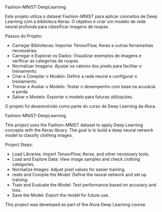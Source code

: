 Fashion-MNIST-DeepLearning

Este projeto utiliza o dataset Fashion-MNIST para aplicar conceitos de Deep Learning com a biblioteca Keras. O objetivo é criar um modelo de rede neural profunda para classificar imagens de roupas.

Passos do Projeto:
- Carregar Bibliotecas: Importar TensorFlow, Keras e outras ferramentas necessárias.
- Carregar e Explorar os Dados: Visualizar exemplos de imagens e verificar as categorias de roupas.
- Normalizar Imagens: Ajustar os valores dos pixels para facilitar o treinamento.
- Criar e Compilar o Modelo: Definir a rede neural e configurar o treinamento.
- Treinar e Avaliar o Modelo: Testar o desempenho com base na acurácia e perda.
- Salvar o Modelo: Exportar o modelo para futuras utilizações.
  
O projeto foi desenvolvido como parte do curso de Deep Learning da Alura.



Fashion-MNIST-DeepLearning

This project uses the Fashion-MNIST dataset to apply Deep Learning concepts with the Keras library. The goal is to build a deep neural network model to classify clothing images.

Project Steps:
- Load Libraries: Import TensorFlow, Keras, and other necessary tools.
- Load and Explore Data: View image samples and check clothing categories.
- Normalize Images: Adjust pixel values for easier training.
- reate and Compile the Model: Define the neural network and set up training.
- Train and Evaluate the Model: Test performance based on accuracy and loss.
- Save the Model: Export the model for future use.
  
This project was developed as part of the Alura Deep Learning course.


